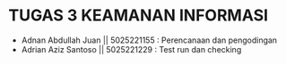 # TUGAS 3 KEAMANAN INFORMASI

- Adnan Abdullah Juan || 5025221155 : Perencanaan dan pengodingan
- Adrian Aziz Santoso || 5025221229 : Test run dan checking
